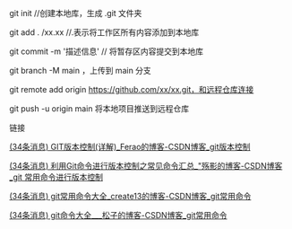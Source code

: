 git init //创建本地库，生成 .git 文件夹

git add . /xx.xx  //.表示将工作区所有内容添加到本地库

git commit -m '描述信息'  // 将暂存区内容提交到本地库

git branch -M main ，上传到 main 分支

git remote add origin https://github.com/xx/xx.git，和远程仓库连接

git push -u origin main 将本地项目推送到远程仓库



链接

[(34条消息) GIT版本控制(详解)_Ferao的博客-CSDN博客_git版本控制](https://blog.csdn.net/qq_21561501/article/details/122611578)

[(34条消息) 利用Git命令进行版本控制之常见命令汇总_"殇影的博客-CSDN博客_git 常用命令进行版本控制](https://blog.csdn.net/weixin_45694843/article/details/124766183)



[(34条消息) git常用命令大全_create13的博客-CSDN博客_git常用命令](https://blog.csdn.net/qq_38111015/article/details/84885809)

[(34条消息) git命令大全___松子的博客-CSDN博客_git常用命令](https://blog.csdn.net/qq_42363495/article/details/104878170)